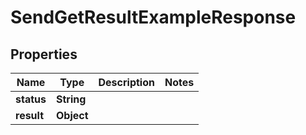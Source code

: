 

# SendGetResultExampleResponse


## Properties

| Name | Type | Description | Notes |
|------------ | ------------- | ------------- | -------------|
|**status** | **String** |  |  |
|**result** | **Object** |  |  |




